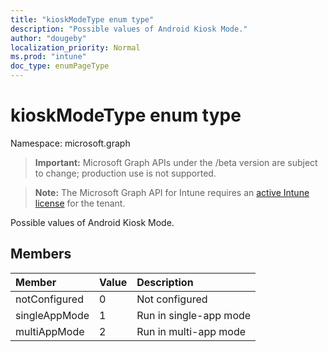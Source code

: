 ```yaml
---
title: "kioskModeType enum type"
description: "Possible values of Android Kiosk Mode."
author: "dougeby"
localization_priority: Normal
ms.prod: "intune"
doc_type: enumPageType
---
```


# kioskModeType enum type

Namespace: microsoft.graph

> **Important:** Microsoft Graph APIs under the /beta version are subject to change; production use is not supported.

> **Note:** The Microsoft Graph API for Intune requires an [active Intune license](https://go.microsoft.com/fwlink/?linkid=839381) for the tenant.

Possible values of Android Kiosk Mode.

## Members
|Member|Value|Description|
|:---|:---|:---|
|notConfigured|0|Not configured|
|singleAppMode|1|Run in single-app mode|
|multiAppMode|2|Run in multi-app mode|






